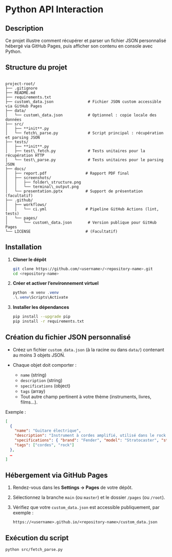 # Python API Interaction

## Description

Ce projet illustre comment récupérer et parser un fichier JSON personnalisé hébergé via GitHub Pages, puis afficher son contenu en console avec Python.

## Structure du projet

```

project-root/
├── .gitignore
├── README.md
├── requirements.txt
├── custom\_data.json               # Fichier JSON custom accessible via GitHub Pages
├── data/
│   └── custom\_data.json           # Optionnel : copie locale des données
├── src/
│   ├── **init**.py
│   └── fetch\_parse.py             # Script principal : récupération et parsing JSON
├── tests/
│   ├── **init**.py
│   ├── test\_fetch.py              # Tests unitaires pour la récupération HTTP
│   └── test\_parse.py              # Tests unitaires pour le parsing JSON
├── docs/
│   ├── report.pdf                 # Rapport PDF final
│   ├── screenshots/
│   │   ├── folder\_structure.png
│   │   └── terminal\_output.png
│   └── presentation.pptx          # Support de présentation (facultatif)
├── .github/
│   ├── workflows/
│   │   └── ci.yml                 # Pipeline GitHub Actions (lint, tests)
│   └── pages/
│       └── custom\_data.json       # Version publique pour GitHub Pages
└── LICENSE                        # (Facultatif)

```

## Installation

1. **Cloner le dépôt**  
   ```bash
   git clone https://github.com/<username>/<repository-name>.git
   cd <repository-name>
   ```

2. **Créer et activer l’environnement virtuel**

   ```powershell
   python -m venv .venv
   .\.venv\Scripts\Activate
   ```

3. **Installer les dépendances**

   ```bash
   pip install --upgrade pip
   pip install -r requirements.txt
   ```

## Création du fichier JSON personnalisé

* Créez un fichier `custom_data.json` (à la racine ou dans `data/`) contenant au moins 3 objets JSON.
* Chaque objet doit comporter :

  * `name` (string)
  * `description` (string)
  * `specifications` (object)
  * `tags` (array)
  * Tout autre champ pertinent à votre thème (instruments, livres, films…).

Exemple :

```json
[
  {
    "name": "Guitare électrique",
    "description": "Instrument à cordes amplifié, utilisé dans le rock.",
    "specifications": { "brand": "Fender", "model": "Stratocaster", "strings": 6 },
    "tags": ["cordes", "rock"]
  },
  …
]
```

## Hébergement via GitHub Pages

1. Rendez-vous dans les **Settings → Pages** de votre dépôt.
2. Sélectionnez la branche `main` (ou `master`) et le dossier `/pages` (ou `/root`).
3. Vérifiez que votre `custom_data.json` est accessible publiquement, par exemple :

   ```
   https://<username>.github.io/<repository-name>/custom_data.json
   ```

## Exécution du script

```bash
python src/fetch_parse.py
```